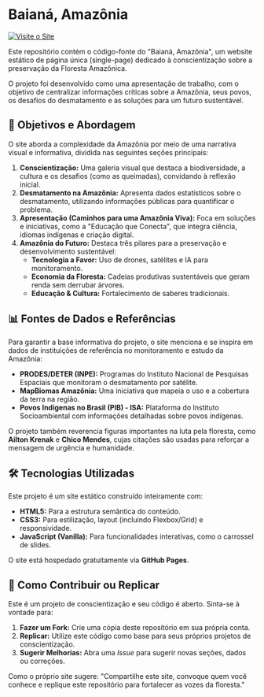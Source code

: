 # Baianá, Amazônia

[![Visite o Site](https://img.shields.io/badge/Acessar%20Site-Verde-brightgreen)](https://emanuecaiffar.github.io/baiana-amazonia/)

Este repositório contém o código-fonte do "Baianá, Amazônia", um website estático de página única (single-page) dedicado à conscientização sobre a preservação da Floresta Amazônica.

O projeto foi desenvolvido como uma apresentação de trabalho, com o objetivo de centralizar informações críticas sobre a Amazônia, seus povos, os desafios do desmatamento e as soluções para um futuro sustentável.

## 🔬 Objetivos e Abordagem

O site aborda a complexidade da Amazônia por meio de uma narrativa visual e informativa, dividida nas seguintes seções principais:

1.  **Conscientização:** Uma galeria visual que destaca a biodiversidade, a cultura e os desafios (como as queimadas), convidando à reflexão inicial.
2.  **Desmatamento na Amazônia:** Apresenta dados estatísticos sobre o desmatamento, utilizando informações públicas para quantificar o problema.
3.  **Apresentação (Caminhos para uma Amazônia Viva):** Foca em soluções e iniciativas, como a "Educação que Conecta", que integra ciência, idiomas indígenas e criação digital.
4.  **Amazônia do Futuro:** Destaca três pilares para a preservação e desenvolvimento sustentável:
    * **Tecnologia a Favor:** Uso de drones, satélites e IA para monitoramento.
    * **Economia da Floresta:** Cadeias produtivas sustentáveis que geram renda sem derrubar árvores.
    * **Educação & Cultura:** Fortalecimento de saberes tradicionais.

## 📊 Fontes de Dados e Referências

Para garantir a base informativa do projeto, o site menciona e se inspira em dados de instituições de referência no monitoramento e estudo da Amazônia:

* **PRODES/DETER (INPE):** Programas do Instituto Nacional de Pesquisas Espaciais que monitoram o desmatamento por satélite.
* **MapBiomas Amazônia:** Uma iniciativa que mapeia o uso e a cobertura da terra na região.
* **Povos Indígenas no Brasil (PIB) - ISA:** Plataforma do Instituto Socioambiental com informações detalhadas sobre povos indígenas.

O projeto também reverencia figuras importantes na luta pela floresta, como **Ailton Krenak** e **Chico Mendes**, cujas citações são usadas para reforçar a mensagem de urgência e humanidade.

## 🛠️ Tecnologias Utilizadas

Este projeto é um site estático construído inteiramente com:

* **HTML5:** Para a estrutura semântica do conteúdo.
* **CSS3:** Para estilização, layout (incluindo Flexbox/Grid) e responsividade.
* **JavaScript (Vanilla):** Para funcionalidades interativas, como o carrossel de slides.

O site está hospedado gratuitamente via **GitHub Pages**.

## 🚀 Como Contribuir ou Replicar

Este é um projeto de conscientização e seu código é aberto. Sinta-se à vontade para:

1.  **Fazer um Fork:** Crie uma cópia deste repositório em sua própria conta.
2.  **Replicar:** Utilize este código como base para seus próprios projetos de conscientização.
3.  **Sugerir Melhorias:** Abra uma *Issue* para sugerir novas seções, dados ou correções.

Como o próprio site sugere: "Compartilhe este site, convoque quem você conhece e replique este repositório para fortalecer as vozes da floresta."
